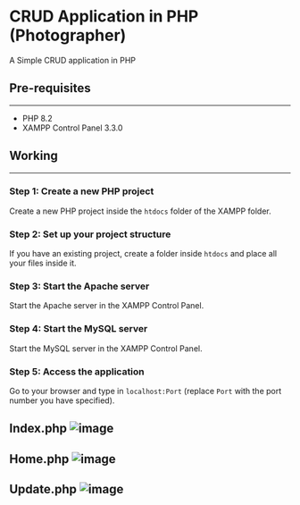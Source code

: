 # CRUD Application in PHP (Photographer)
A Simple CRUD application in PHP

## Pre-requisites
---------------

* PHP 8.2
* XAMPP Control Panel 3.3.0

## Working
---------

### Step 1: Create a new PHP project

Create a new PHP project inside the `htdocs` folder of the XAMPP folder.

### Step 2: Set up your project structure

If you have an existing project, create a folder inside `htdocs` and place all your files inside it.

### Step 3: Start the Apache server

Start the Apache server in the XAMPP Control Panel.

### Step 4: Start the MySQL server

Start the MySQL server in the XAMPP Control Panel.

### Step 5: Access the application

Go to your browser and type in `localhost:Port` (replace `Port` with the port number you have specified).

Index.php
 ![image](https://github.com/user-attachments/assets/a0221a85-3c39-46e0-ad7c-4d2c0f0927ea)
 ---
Home.php
![image](https://github.com/user-attachments/assets/18416b79-fba6-406e-bdaa-e3925e8bea5d)
---
Update.php
![image](https://github.com/user-attachments/assets/54512d1a-d026-4f17-84a9-d0bf57083b44)
---

